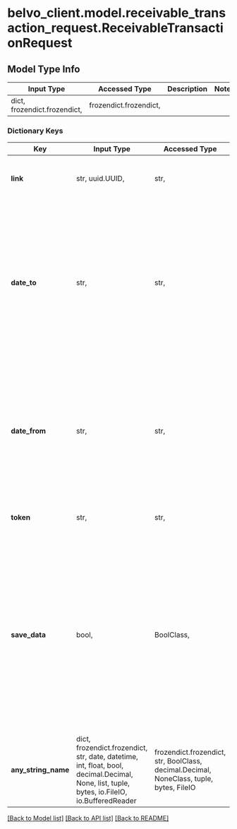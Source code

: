 # belvo_client.model.receivable_transaction_request.ReceivableTransactionRequest

## Model Type Info
Input Type | Accessed Type | Description | Notes
------------ | ------------- | ------------- | -------------
dict, frozendict.frozendict,  | frozendict.frozendict,  |  | 

### Dictionary Keys
Key | Input Type | Accessed Type | Description | Notes
------------ | ------------- | ------------- | ------------- | -------------
**link** | str, uuid.UUID,  | str,  | The &#x60;link.id&#x60; that you want to get information for. | value must be a uuid
**date_to** | str,  | str,  | The date you want to stop getting transactions for, in &#x60;YYYY-MM-DD&#x60; format.  ⚠️ The value of &#x60;date_to&#x60; cannot be greater than today&#x27;s date (in other words, no future dates). | 
**date_from** | str,  | str,  | The date from which you want to start getting transactions for, in &#x60;YYYY-MM-DD&#x60; format.  ⚠️ The value of &#x60;date_from&#x60; cannot be greater than &#x60;date_to&#x60;. | 
**token** | str,  | str,  | The OTP token generated by the bank. | [optional] 
**save_data** | bool,  | BoolClass,  | Indicates whether or not to persist the data in Belvo. By default, this is set to &#x60;true&#x60; and we return a 201 Created response. When set to &#x60;false&#x60;, the data won&#x27;t be persisted and we return a 200 OK response. | [optional] if omitted the server will use the default value of True
**any_string_name** | dict, frozendict.frozendict, str, date, datetime, int, float, bool, decimal.Decimal, None, list, tuple, bytes, io.FileIO, io.BufferedReader | frozendict.frozendict, str, BoolClass, decimal.Decimal, NoneClass, tuple, bytes, FileIO | any string name can be used but the value must be the correct type | [optional]

[[Back to Model list]](../../README.md#documentation-for-models) [[Back to API list]](../../README.md#documentation-for-api-endpoints) [[Back to README]](../../README.md)

